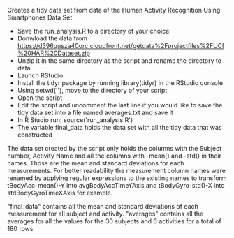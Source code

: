 Creates a tidy data set from data of the Human Activity Recognition Using Smartphones Data Set
* Save the run_analysis.R to a directory of your choice
* Donwload the data from https://d396qusza40orc.cloudfront.net/getdata%2Fprojectfiles%2FUCI%20HAR%20Dataset.zip 
* Unzip it in the same directory as the script and rename the directory to data
* Launch RStudio
* Install the tidyr package by running library(tidyr) in the RStudio console
* Using setwd(''), move to the directory of your script
* Open the script
* Edit the script and uncomment the last line if you would like to save the tidy data set into a file named averages.txt and save it
* In R Studio run: source('run_analysis.R')
* The variable final_data holds the data set with all the tidy data that was constructed


The data set created by the script only holds the columns with the Subject number, Activity Name and all the columns 
with -mean() and -std() in their names. Those are the mean and standard deviations for each measurements. For better readability 
the measurement column names were renamed by applying regular expressions to the existing names to transform
tBodyAcc-mean()-Y into avgBodyAccTimeYAxis and tBodyGyro-std()-X into stdBodyGyroTimeXAxis for example.

"final_data" contains all the mean and standard deviations of each measurement for all subject and activity.
"averages" contains all the averages for all the values for the 30 subjects and 6 activities for a total of 180 rows

